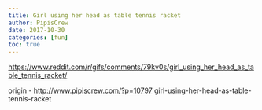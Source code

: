 ```yaml
---
title: Girl using her head as table tennis racket
author: PipisCrew
date: 2017-10-30
categories: [fun]
toc: true
---
```


https://www.reddit.com/r/gifs/comments/79kv0s/girl_using_her_head_as_table_tennis_racket/

origin - http://www.pipiscrew.com/?p=10797 girl-using-her-head-as-table-tennis-racket